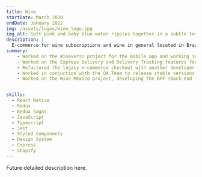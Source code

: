 ```yaml
---
title: Wine
startDate: March 2020
endDate: January 2022
img: /assets/logos/wine_logo.jpg
img_alt: Soft pink and baby blue water ripples together in a subtle texture.
description: |
  E-commerce for wine subscriptions and wine in general located in Brazil and México
summary:
    - Worked on the Wineverso project for the mobile app and working in conjuction with the QA team to ship the feature.
    - Worked on the Express Delivery and Delivery Tracking features for the mobile app.
    - Refactored the legacy e-commerce checkout with another developer for the mobile app.
    - Worked in conjuction with the QA Team to release stable versions of the app.
    - Worked on the Wine México project, developing the BFF (Back-end for Front-end) for the mobile app, and integrating specific use-cases of the Shopify platform to work on the existing mobile app.


skills:
  - React Native
  - Redux
  - Redux Sagas
  - JavaScript
  - Typescript
  - Jest
  - Styled Components
  - Design System
  - Express
  - Shopify
---
```


Future detailed description here.
